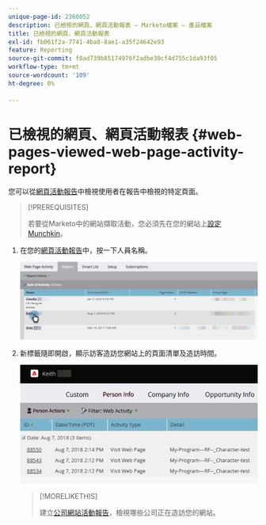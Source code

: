 ```yaml
---
unique-page-id: 2360052
description: 已檢視的網頁、網頁活動報表 — Marketo檔案 — 產品檔案
title: 已檢視的網頁、網頁活動報表
exl-id: fb061f2a-7741-4ba8-8ae1-a35f24642e93
feature: Reporting
source-git-commit: f0ad739b85174976f2adbe30cf4d755c1da93f05
workflow-type: tm+mt
source-wordcount: '109'
ht-degree: 0%

---
```


# 已檢視的網頁、網頁活動報表 {#web-pages-viewed-web-page-activity-report}

您可以從[網頁活動報告](/help/marketo/product-docs/reporting/basic-reporting/report-types/web-page-activity-report.md)中檢視使用者在報告中檢視的特定頁面。

>[!PREREQUISITES]
>
>若要從Marketo中的網站擷取活動，您必須先在您的網站上[設定Munchkin](/help/marketo/product-docs/administration/additional-integrations/add-munchkin-tracking-code-to-your-website.md)。

1. 在您的[網頁活動報告](/help/marketo/product-docs/reporting/basic-reporting/report-types/web-page-activity-report.md)中，按一下人員名稱。

   ![](assets/web-pages-viewed-web-page-activity-report-1.png)

1. 新標籤隨即開啟，顯示訪客造訪您網站上的頁面清單及造訪時間。

   ![](assets/web-pages-viewed-web-page-activity-report-2.png)

   >[!MORELIKETHIS]
   >
   >建立[公司網站活動報告](/help/marketo/product-docs/reporting/basic-reporting/report-types/company-web-activity-report.md)，檢視哪些公司正在造訪您的網站。
